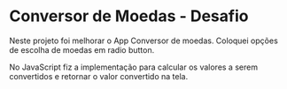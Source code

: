 # Conversor de Moedas - Desafio
Neste projeto foi melhorar o App Conversor de moedas. Coloquei opções de escolha de moedas em radio button.

No JavaScript fiz a implementação para calcular os valores a serem convertidos e retornar o valor convertido na tela.